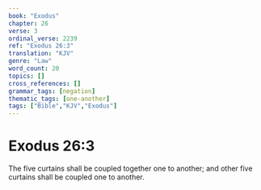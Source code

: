 ```yaml
---
book: "Exodus"
chapter: 26
verse: 3
ordinal_verse: 2239
ref: "Exodus 26:3"
translation: "KJV"
genre: "Law"
word_count: 20
topics: []
cross_references: []
grammar_tags: [negation]
thematic_tags: [one-another]
tags: ["Bible","KJV","Exodus"]
---
```


# Exodus 26:3

The five curtains shall be coupled together one to another; and other five curtains shall be coupled one to another.
